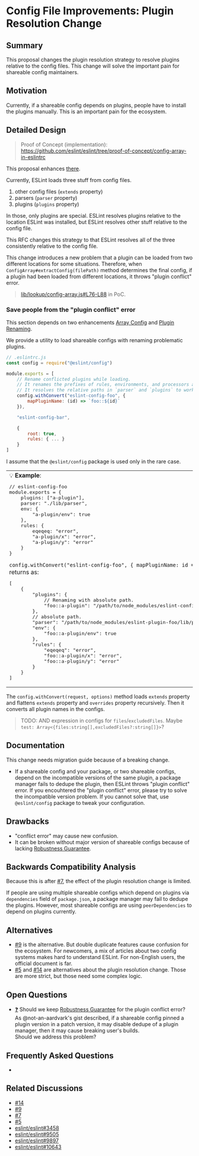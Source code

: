 # Config File Improvements: Plugin Resolution Change

## Summary

This proposal changes the plugin resolution strategy to resolve plugins relative to the config files. This change will solve the important pain for shareable config maintainers.

## Motivation

Currently, if a shareable config depends on plugins, people have to install the plugins manually. This is an important pain for the ecosystem.

## Detailed Design

> Proof of Concept (implementation): https://github.com/eslint/eslint/tree/proof-of-concept/config-array-in-eslintrc

This proposal enhances [there](README.md#plugin-resolution-change).

Currently, ESLint loads three stuff from config files.

1. other config files (`extends` property)
1. parsers (`parser` property)
1. plugins (`plugins` property)

In those, only plugins are special. ESLint resolves plugins relative to the location ESLint was installed, but ESLint resolves other stuff relative to the config file.

This RFC changes this strategy to that ESLint resolves all of the three consistently relative to the config file.

This change introduces a new problem that a plugin can be loaded from two different locations for some situations. Therefore, when `ConfigArray#extractConfig(filePath)` method determines the final config, if a plugin had been loaded from different locations, it throws "plugin conflict" error.

> [lib/lookup/config-array.js#L76-L88](https://github.com/eslint/eslint/blob/153640180a8944af3a1c488462ed30d0c215f5ed/lib/_lookup/config-array.js#L76-L88) in PoC.

### Save people from the "plugin conflict" error

This section depends on two enhancements [Array Config](minor-01-array-config.md) and [Plugin Renaming](minor-03-plugin-renaming.md).

We provide a utility to load shareable configs with renaming problematic plugins.

```js
// .eslintrc.js
const config = require("@eslint/config")

module.exports = [
    // Rename conflicted plugins while loading.
    // It renames the prefixes of rules, environments, and processors at the same time.
    // It resolves the relative paths in `parser` and `plugins` to work file on this file.
    config.withConvert("eslint-config-foo", {
        mapPluginName: (id) => `foo::${id}`
    }),

    "eslint-config-bar",

    {
        root: true,
        rules: { ... }
    }
]
```


I assume that the `@eslint/config` package is used only in the rare case.

<table><td>
💡 <b>Example</b>:
<pre lang="js">
// eslint-config-foo
module.exports = {
    plugins: ["a-plugin"],
    parser: "./lib/parser",
    env: {
        "a-plugin/env": true
    },
    rules: {
        eqeqeq: "error",
        "a-plugin/x": "error",
        "a-plugin/y": "error"
    }
}
</pre>
<code>config.withConvert("eslint-config-foo", { mapPluginName: id => `foo::${id}` })</code> method with the above config returns as:
<pre lang="jsonc">
[
    {
        "plugins": {
            // Renaming with absolute path.
            "foo::a-plugin": "/path/to/node_modules/eslint-config-foo/node_modules/eslint-plugin-a-plugin/index.js"
        },
        // absolute path.
        "parser": "/path/to/node_modules/eslint-plugin-foo/lib/parser.js",
        "env": {
            "foo::a-plugin/env": true
        },
        "rules": {
            "eqeqeq": "error",
            "foo::a-plugin/x": "error",
            "foo::a-plugin/y": "error"
        }
    }
]
</pre>
</td></table>

The `config.withConvert(request, options)` method loads `extends` property and flattens `extends` property and `overrides` property recursively. Then it converts all plugin names in the configs.

> TODO: AND expression in configs for `files`/`excludedFiles`. Maybe `test: Array<{files:string[],excludedFiles?:string[]}>`?

## Documentation

This change needs migration guide because of a breaking change.

- If a shareable config and your package, or two shareable configs, depend on the incompatible versions of the same plugin, a package manager fails to dedupe the plugin, then ESLint throws "plugin conflict" error. If you encouhtered the "plugin conflict" error, please try to solve the incompatible version problem. If you cannot solve that, use `@eslint/config` package to tweak your configuration.

## Drawbacks

- "conflict error" may cause new confusion.
- It can be broken without major version of shareable configs because of lacking [Robustness Guarantee].

## Backwards Compatibility Analysis

Because this is after [#7], the effect of the plugin resolution change is limited.

If people are using multiple shareable configs which depend on plugins via `dependencies` field of `package.json`, a package manager may fail to dedupe the plugins. However, most shareable configs are using `peerDependencies` to depend on plugins currently.

## Alternatives

- [#9] is the alternative. But double duplicate features cause confusion for the ecosystem. For newcomers, a mix of articles about two config systems makes hard to understand ESLint. For non-English users, the official document is far.
- [#5] and [#14] are alternatives about the plugin resolution change. Those are more strict, but those need some complex logic.

## Open Questions

- <a href="#q-robustness-guarantee" id="robustness-guarantee">❓</a> Should we keep [Robustness Guarantee] for the plugin conflict error?<br>
  As @not-an-aardvark's gist described, if a shareable config pinned a plugin version in a patch version, it may disable dedupe of a plugin manager, then it may cause breaking user's builds.<br>
  Should we address this problem?

## Frequently Asked Questions

-

## Related Discussions

- [#14]
- [#9]
- [#7]
- [#5]
- [eslint/eslint#3458]
- [eslint/eslint#9505]
- [eslint/eslint#9897]
- [eslint/eslint#10643]

[#14]: https://github.com/eslint/rfcs/pull/14
[#9]: https://github.com/eslint/rfcs/pull/9
[#7]: https://github.com/eslint/rfcs/pull/7
[#5]: https://github.com/eslint/rfcs/pull/5
[eslint/eslint#3458]: https://github.com/eslint/eslint/issues/3458
[eslint/eslint#9505]: https://github.com/eslint/eslint/issues/9505
[eslint/eslint#9897]: https://github.com/eslint/eslint/issues/9897
[eslint/eslint#10643]: https://github.com/eslint/eslint/issues/10643
[Robustness Guarantee]: https://gist.github.com/not-an-aardvark/169bede8072c31a500e018ed7d6a8915
